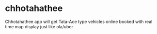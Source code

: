 # chhotahathee
Chhotahathee app will get Tata-Ace type vehicles online booked with real time map display just like ola/uber
